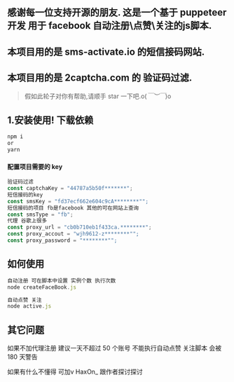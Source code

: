 ## 感谢每一位支持开源的朋友. 这是一个基于 puppeteer 开发 用于 facebook 自动注册\点赞\关注的js脚本.

## 本项目用的是 sms-activate.io 的短信接码网站.

## 本项目用的是 2captcha.com 的 验证码过滤.

> 假如此轮子对你有帮助,请顺手 star 一下吧.o(_￣︶￣_)o

## 1.安装使用! 下载依赖

```bash
npm i
or
yarn
```

#### 配置项目需要的 key

```javascript
验证码过滤
const captchaKey = "44787a5b50f*******";
短信接码的key
const smsKey = "fd37ecf662e604c9cA********"";
短信接码的项目 fb是facebook 其他的可在网站上查询
const smsType = "fb";
代理 谷歌上很多
const proxy_url = "cb0b710eb1f433ca.********";
const proxy_accout = "wjh9612-z********"";
const proxy_password = "********"";
```

## 如何使用

```javascript
自动注册 可在脚本中设置 实例个数 执行次数
node createFaceBook.js 

自动点赞 关注
node active.js 
```

## 其它问题

如果不加代理注册 建议一天不超过 50 个账号 不能执行自动点赞 关注脚本 会被 180 天警告

如果有什么不懂得 可加v HaxOn_ 跟作者探讨探讨 